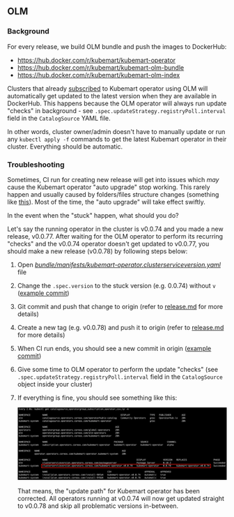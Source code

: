 ## OLM

### Background

For every release, we build OLM bundle and push the images to DockerHub:

- https://hub.docker.com/r/kubemart/kubemart-operator
- https://hub.docker.com/r/kubemart/kubemart-olm-bundle
- https://hub.docker.com/r/kubemart/kubemart-olm-index

Clusters that already [subscribed](olm-manifests.yaml) to Kubemart operator using OLM will automatically get updated to the latest version when they are available in DockerHub. This happens because the OLM operator will always run update "checks" in background - see `.spec.updateStrategy.registryPoll.interval` field in the `CatalogSource` YAML file.

In other words, cluster owner/admin doesn't have to manually update or run any `kubectl apply -f` commands to get the latest Kubemart operator in their cluster. Everything should be automatic.

### Troubleshooting

Sometimes, CI run for creating new release will get into issues which _may_ cause the Kubemart operator "auto upgrade" stop working. This rarely happen and usually caused by folders/files structure changes (something like [this](https://github.com/kubemart/kubemart-operator/pull/8)). Most of the time, the "auto upgrade" will take effect swiftly.

In the event when the "stuck" happen, what should you do?

Let's say the running operator in the cluster is v0.0.74 and you made a new release, v0.0.77. After waiting for the OLM operator to perform its recurring "checks" and the v0.0.74 operator doesn't get updated to v0.0.77, you should make a new release (v0.0.78) by following steps below:

1. Open [_bundle/manifests/kubemart-operator.clusterserviceversion.yaml_](bundle/manifests/kubemart-operator.clusterserviceversion.yaml) file

2. Change the `.spec.version` to the stuck version (e.g. 0.0.74) without `v` ([example commit](https://github.com/kubemart/kubemart-operator/commit/45b0617648120a73cefceb7a2d5a96147a6762dc))

3. Git commit and push that change to origin (refer to [release.md](release.md) for more details)

4. Create a new tag (e.g. v0.0.78) and push it to origin (refer to [release.md](release.md) for more details)

5. When CI run ends, you should see a new commit in origin ([example commit](https://github.com/kubemart/kubemart-operator/commit/7036aa5e2c40811962881a9c47942ca6af7abdd5))

6. Give some time to OLM operator to perform the update "checks" (see `.spec.updateStrategy.registryPoll.interval` field in the `CatalogSource` object inside your cluster)

7. If everything is fine, you should see something like this:

    ![](docs/images/olm-fix-stuck-version.png)

    That means, the "update path" for Kubemart operator has been corrected. All operators running at v0.0.74 will now get updated straight to v0.0.78 and skip all problematic versions in-between.
